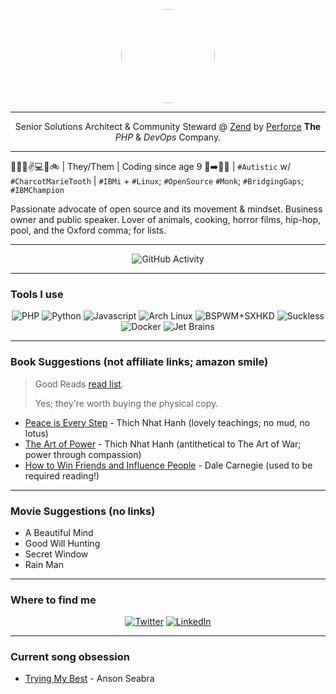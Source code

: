 <div id="header" align="center">
    <img src="https://avatars.githubusercontent.com/u/5510679?v=4" width="150" height="150" style="border-radius: 50%;">
</div>

-----

<div align="center">
    Senior Solutions Architect & Community Steward @ <a href="https://zend.com/" target="_blank">Zend</a>
    by <a href="https://perforce.com/" target="_blank">Perforce</a> <strong>The</strong> <em>PHP</em> & <em>DevOps</em> Company.
</div>

-----

💍😇🙏✌💻🎱🚲 | They/Them | Coding since age 9 👶➡️👨‍💻 | `#Autistic` w/ `#CharcotMarieTooth`
| `#IBMi` + `#Linux`; `#OpenSource` `#Monk`; `#BridgingGaps`; `#IBMChampion`

Passionate advocate of open source and its movement & mindset. Business owner and public speaker.
Lover of animals, cooking, horror films, hip-hop, pool, and the Oxford
comma; for lists.

-----

<div align="center">
    <img src="https://github-readme-stats.vercel.app/api?username=jbh&show_icons=true&theme=dark" alt="GitHub Activity">
</div>

-----

### Tools I use

<div align="center">
    <img src="https://img.shields.io/badge/PHP-0b626b?logo=php&logoColor=white&style=for-the-badge" alt="PHP">
    <img src="https://img.shields.io/badge/Python-0b626b?logo=python&logoColor=white&style=for-the-badge" alt="Python">
    <img src="https://img.shields.io/badge/Javascript-0b626b?logo=javascript&logoColor=white&style=for-the-badge" alt="Javascript">
    <img src="https://img.shields.io/badge/Arch%20Linux-0b626b?logo=archlinux&logoColor=white&style=for-the-badge" alt="Arch Linux">
    <img src="https://img.shields.io/badge/BSPWM+SXHKD-0b626b?logo=github&logoColor=white&style=for-the-badge" alt="BSPWM+SXHKD">
    <img src="https://img.shields.io/badge/Suckless%20Tools-0b626b?logo=suckless&logoColor=white&style=for-the-badge" alt="Suckless">
    <img src="https://img.shields.io/badge/Docker-0b626b?logo=docker&logoColor=white&style=for-the-badge" alt="Docker">
    <img src="https://img.shields.io/badge/Jet%20Brains-0b626b?logo=jetbrains&logoColor=white&style=for-the-badge" alt="Jet Brains">
</div>

-----

### Book Suggestions (not affiliate links; amazon smile)

> Good Reads <a href="https://www.goodreads.com/review/list/91375999-joshua?ref=nav_mybooks&shelf=read" target="_blank">read list</a>.
> 
> Yes; they're worth buying the physical copy.


- [Peace is Every Step](https://smile.amazon.com/Peace-Every-Step-Mindfulness-Everyday/dp/0553351397/) - Thich Nhat Hanh (lovely teachings; no mud, no lotus)
- [The Art of Power](https://smile.amazon.com/Art-Power-Thich-Nhat-Hanh/dp/0061242365/) - Thich Nhat Hanh (antithetical to The Art of War; power through compassion)
- [How to Win Friends and Influence People](https://smile.amazon.com/How-Win-Friends-Influence-People/dp/0671027034/) - Dale Carnegie (used to be required reading!)

-----

### Movie Suggestions (no links)

- A Beautiful Mind
- Good Will Hunting
- Secret Window
- Rain Man

-----

### Where to find me

<div align="center">
    <a href="https://twitter.com/tweetjbh"><img src="https://img.shields.io/badge/Twitter-0b626b?logo=twitter&logoColor=white&style=for-the-badge" alt="Twitter"></a>
    <a href="https://www.linkedin.com/in/jbhall"><img src="https://img.shields.io/badge/LinkedIn-0b626b?logo=linkedin&logoColor=white&style=for-the-badge" alt="LinkedIn"></a>
</div>

-----

### Current song obsession

- [Trying My Best](https://www.youtube.com/watch?v=6jJD_bXymR0) - Anson Seabra
